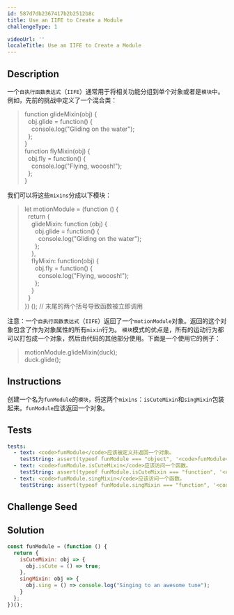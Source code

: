```yaml
---
id: 587d7db2367417b2b2512b8c
title: Use an IIFE to Create a Module
challengeType: 1

videoUrl: ''
localeTitle: Use an IIFE to Create a Module
---
```


## Description
<section id='description'>
一个<code>自执行函数表达式</code>（<code>IIFE</code>）通常用于将相关功能分组到单个对象或者是<code>模块</code>中。例如，先前的挑战中定义了一个混合类：
<blockquote>function glideMixin(obj) {<br>&nbsp;&nbsp;obj.glide = function() {<br>&nbsp;&nbsp;&nbsp;&nbsp;console.log("Gliding on the water");<br>&nbsp;&nbsp;};<br>}<br>function flyMixin(obj) {<br>&nbsp;&nbsp;obj.fly = function() {<br>&nbsp;&nbsp;&nbsp;&nbsp;console.log("Flying, wooosh!");<br>&nbsp;&nbsp;};<br>}</blockquote>
我们可以将这些<code>mixins</code>分成以下模块：
<blockquote>let motionModule = (function () {<br>&nbsp;&nbsp;return {<br>&nbsp;&nbsp;&nbsp;&nbsp;glideMixin: function (obj) {<br>&nbsp;&nbsp;&nbsp;&nbsp;&nbsp;&nbsp;obj.glide = function() {<br>&nbsp;&nbsp;&nbsp;&nbsp;&nbsp;&nbsp;&nbsp;&nbsp;console.log("Gliding on the water");<br>&nbsp;&nbsp;&nbsp;&nbsp;&nbsp;&nbsp;};<br>&nbsp;&nbsp;&nbsp;&nbsp;},<br>&nbsp;&nbsp;&nbsp;&nbsp;flyMixin: function(obj) {<br>&nbsp;&nbsp;&nbsp;&nbsp;&nbsp;&nbsp;obj.fly = function() {<br>&nbsp;&nbsp;&nbsp;&nbsp;&nbsp;&nbsp;&nbsp;&nbsp;console.log("Flying, wooosh!");<br>&nbsp;&nbsp;&nbsp;&nbsp;&nbsp;&nbsp;};<br>&nbsp;&nbsp;&nbsp;&nbsp;}<br>&nbsp;&nbsp;}<br>}) (); // 末尾的两个括号导致函数被立即调用</blockquote>
注意：一个<code>自执行函数表达式</code>（<code>IIFE</code>）返回了一个<code>motionModule</code>对象。返回的这个对象包含了作为对象属性的所有<code>mixin</code>行为。
<code>模块</code>模式的优点是，所有的运动行为都可以打包成一个对象，然后由代码的其他部分使用。下面是一个使用它的例子：
<blockquote>motionModule.glideMixin(duck);<br>duck.glide();</blockquote>
</section>

## Instructions
<section id='instructions'>
创建一个名为<code>funModule</code>的<code>模块</code>，将这两个<code>mixins</code>：<code>isCuteMixin</code>和<code>singMixin</code>包装起来。<code>funModule</code>应该返回一个对象。
</section>

## Tests
<section id='tests'>

```yml
tests:
  - text: <code>funModule</code>应该被定义并返回一个对象。
    testString: assert(typeof funModule === "object", '<code>funModule</code>应该被定义并返回一个对象。');
  - text: <code>funModule.isCuteMixin</code>应该访问一个函数。
    testString: assert(typeof funModule.isCuteMixin === "function", '<code>funModule.isCuteMixin</code>应该访问一个函数。');
  - text: <code>funModule.singMixin</code>应该访问一个函数。
    testString: assert(typeof funModule.singMixin === "function", '<code>funModule.singMixin</code>应该访问一个函数。');

```

</section>

## Challenge Seed
<section id='challengeSeed'>















</section>

## Solution
<section id='solution'>

```js
const funModule = (function () {
  return {
    isCuteMixin: obj => {
      obj.isCute = () => true;
    },
    singMixin: obj => {
      obj.sing = () => console.log("Singing to an awesome tune");
    }
  };
})();
```

</section>
              